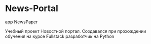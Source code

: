# News-Portal
app NewsPaper

Учебный проект Новостной портал. Создавался при прохождении обучения на курсе Fullstack разработчик на Python
